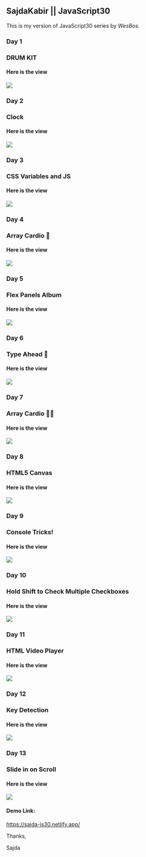 ## SajdaKabir || JavaScript30


This is my version of JavaScript30 series by *WesBos*.

### Day 1 
### DRUM KIT
#### Here is the view
![](https://github.com/sajdakabir/sajda-js30/blob/main/images/day1.jpeg)

### Day 2 
### Clock
#### Here is the view
![](https://github.com/sajdakabir/sajda-js30/blob/main/images/day2.jpeg)

### Day 3 
### CSS Variables and JS
#### Here is the view
![](https://github.com/sajdakabir/sajda-js30/blob/main/images/day3.jpeg)

### Day 4
### Array Cardio 💪
#### Here is the view
![](https://github.com/sajdakabir/sajda-js30/blob/main/images/day4.jpeg)

### Day 5
### Flex Panels Album
#### Here is the view
![](https://github.com/sajdakabir/sajda-js30/blob/main/images/day5.jpeg)

### Day 6
### Type Ahead 👀
#### Here is the view
![](https://github.com/sajdakabir/sajda-js30/blob/main/images/day6.jpeg)

### Day 7
### Array Cardio 💪💪
#### Here is the view
![](https://github.com/sajdakabir/sajda-js30/blob/main/images/day7.jpeg)

### Day 8
### HTML5 Canvas
#### Here is the view
![](https://github.com/sajdakabir/sajda-js30/blob/main/images/day8.jpeg)

### Day 9
### Console Tricks!
#### Here is the view
![](https://github.com/sajdakabir/sajda-js30/blob/main/images/day9.jpeg)

### Day 10
### Hold Shift to Check Multiple Checkboxes
#### Here is the view
![](https://github.com/sajdakabir/sajda-js30/blob/main/images/day10.jpeg)

### Day 11
### HTML Video Player
#### Here is the view
![](https://github.com/sajdakabir/sajda-js30/blob/main/images/day11.jpeg)

### Day 12
### Key Detection
#### Here is the view
![](https://github.com/sajdakabir/sajda-js30/blob/main/images/day12.jpeg)

### Day 13
### Slide in on Scroll
#### Here is the view
![](https://github.com/sajdakabir/sajda-js30/blob/main/images/day13.jpeg)

#### Demo Link:
https://sajda-js30.netlify.app/


Thanks,

Sajda
